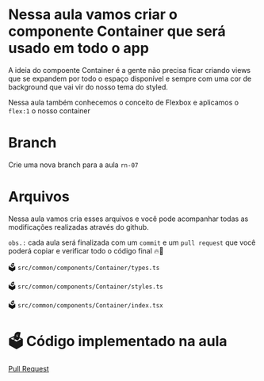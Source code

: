 # Nessa aula vamos criar o componente Container que será usado em todo o app

A ideia do compoente Container é a gente não precisa ficar criando views que se expandem por todo o espaço disponível e sempre com uma cor de background que vai vir do nosso tema do styled.

Nessa aula também conhecemos o conceito de Flexbox e aplicamos o `flex:1` o nosso container

# Branch

Crie uma nova branch para a aula `rn-07`

# Arquivos

Nessa aula vamos cria esses arquivos e você pode acompanhar todas as modificações realizadas através do github.

`obs.:` cada aula será finalizada com um `commit` e um `pull request` que você poderá copiar e verificar todo o código final 🔥🤌


🗳️ `src/common/components/Container/types.ts`

🗳️ `src/common/components/Container/styles.ts`

🗳️ `src/common/components/Container/index.tsx`


# 🗳️ Código implementado na aula

[Pull Request](https://github.com/ismaelsousa/tv-maze-tutorial/pull/4)
